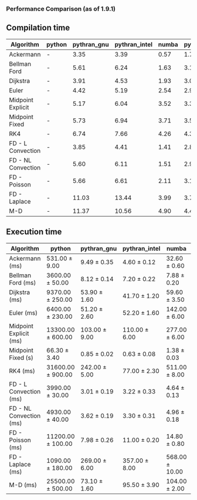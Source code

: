 ### Performance Comparison (as of 1.9.1)
## Compilation time
Algorithm                 | python                    | pythran_gnu               | pythran_intel             | numba                     | pyccel_fortran_gnu        | pyccel_c_gnu              | pyccel_fortran_intel      | pyccel_c_intel           
------------------------- | ------------------------- | ------------------------- | ------------------------- | ------------------------- | ------------------------- | ------------------------- | ------------------------- | -------------------------
Ackermann                 | -                         | 3.35                      | 3.39                      | 0.57                      | 1.70                      | 1.61                      | 1.81                      | 1.80                     
Bellman Ford              | -                         | 5.61                      | 6.24                      | 1.63                      | 3.11                      | 3.15                      | 3.35                      | 2.84                     
Dijkstra                  | -                         | 3.91                      | 4.53                      | 1.93                      | 3.08                      | 3.05                      | 3.35                      | 2.88                     
Euler                     | -                         | 4.42                      | 5.19                      | 2.54                      | 2.92                      | 2.97                      | 3.23                      | 2.90                     
Midpoint Explicit         | -                         | 5.17                      | 6.04                      | 3.52                      | 3.34                      | 3.44                      | 3.68                      | 3.34                     
Midpoint Fixed            | -                         | 5.73                      | 6.94                      | 3.71                      | 3.50                      | 3.53                      | 3.81                      | 3.42                     
RK4                       | -                         | 6.74                      | 7.66                      | 4.26                      | 4.35                      | 4.27                      | 4.59                      | 4.08                     
FD - L Convection         | -                         | 3.85                      | 4.41                      | 1.41                      | 2.87                      | 2.86                      | 3.20                      | 2.69                     
FD - NL Convection        | -                         | 5.60                      | 6.11                      | 1.51                      | 2.94                      | 2.99                      | 3.22                      | 2.73                     
FD - Poisson              | -                         | 5.66                      | 6.61                      | 2.11                      | 3.11                      | 3.20                      | 3.60                      | 2.88                     
FD - Laplace              | -                         | 11.03                     | 13.44                     | 3.99                      | 3.72                      | 3.77                      | 4.03                      | 3.63                     
M-D                       | -                         | 11.37                     | 10.56                     | 4.90                      | 4.42                      | 3.99                      | 4.94                      | 3.81                     

## Execution time
Algorithm                 | python                    | pythran_gnu               | pythran_intel             | numba                     | pyccel_fortran_gnu        | pyccel_c_gnu              | pyccel_fortran_intel      | pyccel_c_intel           
------------------------- | ------------------------- | ------------------------- | ------------------------- | ------------------------- | ------------------------- | ------------------------- | ------------------------- | -------------------------
Ackermann (ms)            | 531.00 $\pm$ 9.00         | 9.49 $\pm$ 0.35           | 4.60 $\pm$ 0.12           | 32.60 $\pm$ 0.60          | 2.52 $\pm$ 0.04           | 2.52 $\pm$ 0.05           | 21.70 $\pm$ 0.80          | 5.19 $\pm$ 0.09          
Bellman Ford (ms)         | 3600.00 $\pm$ 50.00       | 8.12 $\pm$ 0.14           | 7.20 $\pm$ 0.22           | 7.88 $\pm$ 0.20           | 5.51 $\pm$ 0.23           | 10.80 $\pm$ 0.40          | 5.40 $\pm$ 0.11           | 10.00 $\pm$ 0.20         
Dijkstra (ms)             | 9370.00 $\pm$ 250.00      | 53.90 $\pm$ 1.60          | 41.70 $\pm$ 1.20          | 59.60 $\pm$ 3.50          | 43.60 $\pm$ 1.30          | 67.30 $\pm$ 3.80          | 60.50 $\pm$ 1.90          | 66.90 $\pm$ 5.40         
Euler (ms)                | 6400.00 $\pm$ 230.00      | 51.20 $\pm$ 2.60          | 52.20 $\pm$ 1.60          | 142.00 $\pm$ 6.00         | 28.20 $\pm$ 0.80          | 302.00 $\pm$ 7.00         | 12.50 $\pm$ 0.50          | 288.00 $\pm$ 10.00       
Midpoint Explicit (ms)    | 13300.00 $\pm$ 600.00     | 103.00 $\pm$ 9.00         | 110.00 $\pm$ 6.00         | 277.00 $\pm$ 6.00         | 45.20 $\pm$ 4.10          | 582.00 $\pm$ 11.00        | 30.00 $\pm$ 1.10          | 567.00 $\pm$ 13.00       
Midpoint Fixed (s)        | 66.30 $\pm$ 3.40          | 0.85 $\pm$ 0.02           | 0.63 $\pm$ 0.08           | 1.38 $\pm$ 0.03           | 0.14 $\pm$ 0.00           | 2.90 $\pm$ 0.05           | 0.09 $\pm$ 0.00           | 2.82 $\pm$ 0.05          
RK4 (ms)                  | 31600.00 $\pm$ 900.00     | 242.00 $\pm$ 5.00         | 77.00 $\pm$ 2.30          | 511.00 $\pm$ 8.00         | 60.10 $\pm$ 2.00          | 994.00 $\pm$ 19.00        | 80.70 $\pm$ 2.20          | 897.00 $\pm$ 16.00       
FD - L Convection (ms)    | 3990.00 $\pm$ 30.00       | 3.01 $\pm$ 0.19           | 3.22 $\pm$ 0.33           | 4.64 $\pm$ 0.13           | 3.07 $\pm$ 0.29           | 4.68 $\pm$ 0.55           | 2.21 $\pm$ 0.03           | 10.20 $\pm$ 0.20         
FD - NL Convection (ms)   | 4930.00 $\pm$ 40.00       | 3.62 $\pm$ 0.19           | 3.30 $\pm$ 0.31           | 4.96 $\pm$ 0.18           | 3.37 $\pm$ 0.29           | 5.75 $\pm$ 0.64           | 2.38 $\pm$ 0.05           | 12.10 $\pm$ 0.30         
FD - Poisson (ms)         | 11200.00 $\pm$ 100.00     | 7.98 $\pm$ 0.26           | 11.00 $\pm$ 0.20          | 14.80 $\pm$ 0.80          | 8.56 $\pm$ 0.21           | 11.80 $\pm$ 0.10          | 8.52 $\pm$ 0.12           | 15.70 $\pm$ 0.50         
FD - Laplace (ms)         | 1090.00 $\pm$ 180.00      | 269.00 $\pm$ 6.00         | 357.00 $\pm$ 8.00         | 568.00 $\pm$ 10.00        | 192.00 $\pm$ 6.00         | 564.00 $\pm$ 4.00         | 203.00 $\pm$ 5.00         | 719.00 $\pm$ 10.00       
M-D (ms)                  | 25500.00 $\pm$ 500.00     | 73.10 $\pm$ 1.60          | 95.50 $\pm$ 3.90          | 104.00 $\pm$ 2.00         | 139.00 $\pm$ 2.00         | 145.00 $\pm$ 3.00         | 105.00 $\pm$ 1.00         | 144.00 $\pm$ 3.00        
